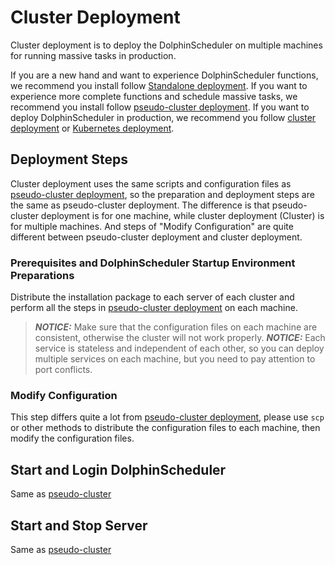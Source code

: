 # Cluster Deployment

Cluster deployment is to deploy the DolphinScheduler on multiple machines for running massive tasks in production.

If you are a new hand and want to experience DolphinScheduler functions, we recommend you install follow [Standalone deployment](standalone.md). If you want to experience more complete functions and schedule massive tasks, we recommend you install follow [pseudo-cluster deployment](pseudo-cluster.md). If you want to deploy DolphinScheduler in production, we recommend you follow [cluster deployment](cluster.md) or [Kubernetes deployment](kubernetes.md).

## Deployment Steps

Cluster deployment uses the same scripts and configuration files as [pseudo-cluster deployment](pseudo-cluster.md), so the preparation and deployment steps are the same as pseudo-cluster deployment. The difference is that pseudo-cluster deployment is for one machine, while cluster deployment (Cluster) is for multiple machines. And steps of "Modify Configuration" are quite different between pseudo-cluster deployment and cluster deployment.

### Prerequisites and DolphinScheduler Startup Environment Preparations

Distribute the installation package to each server of each cluster and perform all the steps in [pseudo-cluster deployment](pseudo-cluster.md) on each machine.

> **_NOTICE:_** Make sure that the configuration files on each machine are consistent, otherwise the cluster will not work properly.
> **_NOTICE:_** Each service is stateless and independent of each other, so you can deploy multiple services on each machine, but you need to pay attention to port conflicts.

### Modify Configuration

This step differs quite a lot from [pseudo-cluster deployment](pseudo-cluster.md), please use `scp` or other methods to distribute the configuration files to each machine, then modify the configuration files.

## Start and Login DolphinScheduler

Same as [pseudo-cluster](pseudo-cluster.md)

## Start and Stop Server

Same as [pseudo-cluster](pseudo-cluster.md)
